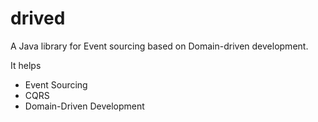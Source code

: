 # drived

A Java library for Event sourcing based on Domain-driven development.

It helps

* Event Sourcing
* CQRS
* Domain-Driven Development


